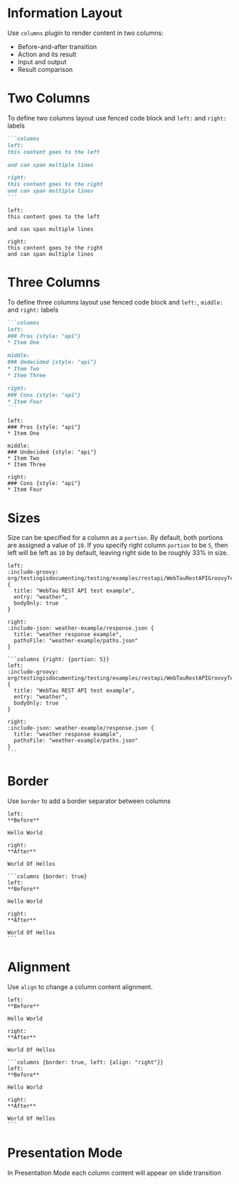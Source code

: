 # Information Layout

Use `columns` plugin to render content in two columns:
* Before-and-after transition
* Action and its result
* Input and output
* Result comparison

# Two Columns

To define two columns layout use fenced code block and `left:` and `right:` labels 

`````markdown 
```columns
left: 
this content goes to the left

and can span multiple lines

right: 
this content goes to the right
and can span multiple lines
```
`````

```columns
left: 
this content goes to the left

and can span multiple lines

right: 
this content goes to the right
and can span multiple lines
```

# Three Columns

To define three columns layout use fenced code block and `left:`, `middle:` and `right:` labels

````markdown
```columns
left: 
### Pros {style: "api"}
* Item One

middle: 
### Undecided {style: "api"}
* Item Two
* Item Three

right:
### Cons {style: "api"}
* Item Four
```
````

```columns
left: 
### Pros {style: "api"}
* Item One

middle: 
### Undecided {style: "api"}
* Item Two
* Item Three

right:
### Cons {style: "api"}
* Item Four
```

# Sizes

Size can be specified for a column as a `portion`. By default, both portions are assigned a value of `10`. 
If you specify right column `portion` to be `5`, then left will be left as `10` by default, 
leaving right side to be roughly 33% in size.


```columns {right: {portion: 5}}
left: 
:include-groovy: org/testingisdocumenting/testing/examples/restapi/WebTauRestAPIGroovyTest.groovy {
  title: "WebTau REST API test example",
  entry: "weather",
  bodyOnly: true
}

right:
:include-json: weather-example/response.json {
  title: "weather response example",
  pathsFile: "weather-example/paths.json"
}
```

    ```columns {right: {portion: 5}}
    left: 
    :include-groovy: org/testingisdocumenting/testing/examples/restapi/WebTauRestAPIGroovyTest.groovy {
      title: "WebTau REST API test example",
      entry: "weather",
      bodyOnly: true
    }
    
    right:
    :include-json: weather-example/response.json {
      title: "weather response example",
      pathsFile: "weather-example/paths.json"
    }
    ```
    
# Border

Use `border` to add a border separator between columns

```columns {border: true}
left: 
**Before**

Hello World

right:
**After**

World Of Hellos
```

    ```columns {border: true}
    left: 
    **Before**
    
    Hello World
    
    right:
    **After**
    
    World Of Hellos
    ```

# Alignment

Use `align` to change a column content alignment.

```columns {border: true, left: {align: "right"}}
left: 
**Before**

Hello World

right:
**After**

World Of Hellos
```
    
    ```columns {border: true, left: {align: "right"}}
    left: 
    **Before**
    
    Hello World
    
    right:
    **After**
    
    World Of Hellos
    ```

# Presentation Mode

In Presentation Mode each column content will appear on slide transition